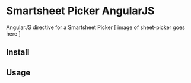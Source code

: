 # Smartsheet Picker AngularJS
AngularJS directive for a Smartsheet Picker
[ image of sheet-picker goes here ]

## Install

## Usage

